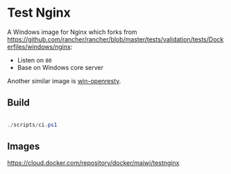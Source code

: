 # Test Nginx

A Windows image for Nginx which forks from https://github.com/rancher/rancher/blob/master/tests/validation/tests/Dockerfiles/windows/nginx:

- Listen on `80`
- Base on Windows core server

Another similar image is [win-openresty](../win-openresty).

## Build

``` powershell

./scripts/ci.ps1

```

## Images

https://cloud.docker.com/repository/docker/maiwj/testnginx
